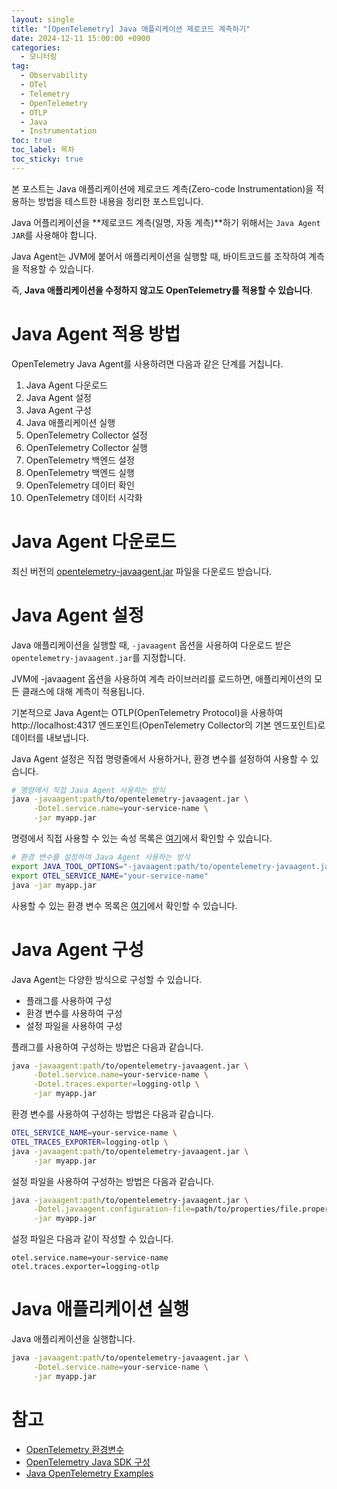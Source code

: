 ```yaml
---
layout: single
title: "[OpenTelemetry] Java 애플리케이션 제로코드 계측하기"
date: 2024-12-11 15:00:00 +0900
categories: 
  - 모니터링
tag: 
  - Observability
  - OTel
  - Telemetry
  - OpenTelemetry
  - OTLP
  - Java
  - Instrumentation
toc: true
toc_label: 목차
toc_sticky: true
---
```


본 포스트는 Java 애플리케이션에 제로코드 계측(Zero-code Instrumentation)을 적용하는 방법을 테스트한 내용을 정리한 포스트입니다.

Java 어플리케이션을 **제로코드 계측(일명, 자동 계측)**하기 위해서는 `Java Agent JAR`를 사용해야 합니다.

Java Agent는 JVM에 붙어서 애플리케이션을 실행할 때, 바이트코드를 조작하여 계측을 적용할 수 있습니다.

즉, **Java 애플리케이션을 수정하지 않고도 OpenTelemetry를 적용할 수 있습니다**. 

# Java Agent 적용 방법

OpenTelemetry Java Agent를 사용하려면 다음과 같은 단계를 거칩니다.

1. Java Agent 다운로드
2. Java Agent 설정
3. Java Agent 구성
3. Java 애플리케이션 실행
4. OpenTelemetry Collector 설정
5. OpenTelemetry Collector 실행
6. OpenTelemetry 백엔드 설정
7. OpenTelemetry 백엔드 실행
8. OpenTelemetry 데이터 확인
9. OpenTelemetry 데이터 시각화

# Java Agent 다운로드

최신 버전의 [opentelemetry-javaagent.jar](https://github.com/open-telemetry/opentelemetry-java-instrumentation/releases/latest/download/opentelemetry-javaagent.jar) 파일을 다운로드 받습니다.

# Java Agent 설정

Java 애플리케이션을 실행할 때, `-javaagent` 옵션을 사용하여 다운로드 받은 `opentelemetry-javaagent.jar`를 지정합니다.

JVM에 -javaagent 옵션을 사용하여 계측 라이브러리를 로드하면, 애플리케이션의 모든 클래스에 대해 계측이 적용됩니다.

기본적으로 Java Agent는 OTLP(OpenTelemetry Protocol)을 사용하여 http://localhost:4317 엔드포인트(OpenTelemetry Collector의 기본 엔드포인트)로 데이터를 내보냅니다.

Java Agent 설정은 직접 명령줄에서 사용하거나, 환경 변수를 설정하여 사용할 수 있습니다.

```bash
# 명령에서 직접 Java Agent 사용하는 방식
java -javaagent:path/to/opentelemetry-javaagent.jar \
     -Dotel.service.name=your-service-name \
     -jar myapp.jar
```

명령에서 직접 사용할 수 있는 속성 목록은 [여기](https://opentelemetry.io/docs/languages/java/configuration/)에서 확인할 수 있습니다.

```bash
# 환경 변수를 설정하여 Java Agent 사용하는 방식
export JAVA_TOOL_OPTIONS="-javaagent:path/to/opentelemetry-javaagent.jar"
export OTEL_SERVICE_NAME="your-service-name"
java -jar myapp.jar
```

사용할 수 있는 환경 변수 목록은 [여기](https://opentelemetry.io/docs/specs/otel/configuration/sdk-environment-variables/)에서 확인할 수 있습니다. 

# Java Agent 구성

Java Agent는 다양한 방식으로 구성할 수 있습니다.

* 플래그를 사용하여 구성
* 환경 변수를 사용하여 구성
* 설정 파일을 사용하여 구성

플래그를 사용하여 구성하는 방법은 다음과 같습니다.

```bash
java -javaagent:path/to/opentelemetry-javaagent.jar \
     -Dotel.service.name=your-service-name \
     -Dotel.traces.exporter=logging-otlp \
     -jar myapp.jar
```

환경 변수를 사용하여 구성하는 방법은 다음과 같습니다.

```bash
OTEL_SERVICE_NAME=your-service-name \
OTEL_TRACES_EXPORTER=logging-otlp \
java -javaagent:path/to/opentelemetry-javaagent.jar \
     -jar myapp.jar
```

설정 파일을 사용하여 구성하는 방법은 다음과 같습니다.

```bash
java -javaagent:path/to/opentelemetry-javaagent.jar \
     -Dotel.javaagent.configuration-file=path/to/properties/file.properties \
     -jar myapp.jar
```

설정 파일은 다음과 같이 작성할 수 있습니다.

```properties
otel.service.name=your-service-name
otel.traces.exporter=logging-otlp
```

# Java 애플리케이션 실행

Java 애플리케이션을 실행합니다.

```bash
java -javaagent:path/to/opentelemetry-javaagent.jar \
     -Dotel.service.name=your-service-name \
     -jar myapp.jar
```

# 참고

* [OpenTelemetry 환경변수](https://opentelemetry.io/docs/specs/otel/configuration/sdk-environment-variables/)
* [OpenTelemetry Java SDK 구성](https://opentelemetry.io/docs/languages/java/configuration/)
* [Java OpenTelemetry Examples](https://github.com/open-telemetry/opentelemetry-java-examples?tab=readme-ov-file#java-opentelemetry-examples)

